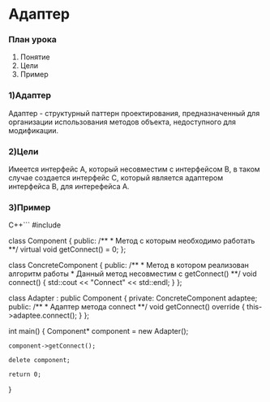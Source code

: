 # Адаптер

### План урока
1. Понятие
2. Цели
3. Пример

### 1)Адаптер
Адаптер - структурный паттерн проектирования, предназначенный для организации использования методов объекта, недоступного для модификации.

### 2)Цели
Имеется интерфейс A, который несовместим с интерфейсом B, в таком случае создается интерфейс C, который является адаптером интерфейса B, для интерефейса A.

### 3)Пример

С++```
#include <iostream>

class Component
{
public:
    /**
     * Метод с которым необходимо работать
     **/
    virtual void getConnect() = 0;
};

class ConcreteComponent
{
public:
    /**
     * Метод в котором реализован алгоритм работы
     * Данный метод несовместим с getConnect()
     **/
    void connect()
    {
        std::cout << "Connect" << std::endl;
    }
};

class Adapter : public Component
{
private:
    ConcreteComponent adaptee;
public:
    /**
     * Адаптер метода connect
     **/
    void getConnect() override
    {
        this->adaptee.connect();
    }
};

int main()
{
    Component* component = new Adapter();

    component->getConnect(); 

    delete component;

    return 0;
}
```